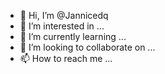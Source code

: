 - 👋 Hi, I’m @Jannicedq
- 👀 I’m interested in ...
- 🌱 I’m currently learning ...
- 💞️ I’m looking to collaborate on ...
- 📫 How to reach me ...

<!---
Jannicedq/Jannicedq is a ✨ special ✨ repository because its `README.md` (this file) appears on your GitHub profile.
You can click the Preview link to take a look at your changes.
--->

